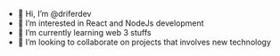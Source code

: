- 👋 Hi, I’m @driferdev
- 👀 I’m interested in React and NodeJs development
- 🌱 I’m currently learning web 3 stuffs
- 💞️ I’m looking to collaborate on projects that involves new technology


<!---
driferdev/driferdev is a ✨ special ✨ repository because its `README.md` (this file) appears on your GitHub profile.
You can click the Preview link to take a look at your changes.
--->
